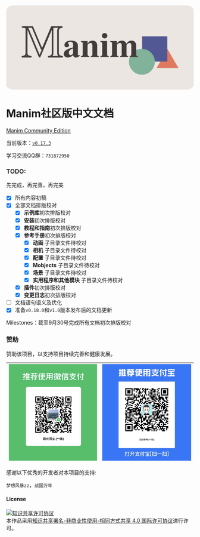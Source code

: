 
![](./static/cropped.png)

# Manim社区版中文文档

[Manim Community Edition](https://www.manim.community/)

当前版本：[`v0.17.3`](./changelogs/0.17.3-changelog.md)

学习交流QQ群：`731872950`

### TODO:

先完成，再完善，再完美

- [x] 所有内容初稿
- [x] 全部文档排版校对
	- [x] **示例库**初次排版校对
	- [x] **安装**初次排版校对
	- [x] **教程和指南**初次排版校对
	- [x] **参考手册**初次排版校对
		- [x] **动画** 子目录文件待校对
		- [x] **相机** 子目录文件待校对
		- [x] **配置** 子目录文件待校对
		- [x] **Mobjects** 子目录文件待校对
		- [x] **场景** 子目录文件待校对
		- [x] **实用程序和其他模块** 子目录文件待校对
	- [x] **插件**初次排版校对
	- [x] **变更日志**初次排版校对
- [ ] 文档语句语义及优化
- [x] 准备`v0.18.0`和`v1.0`版本发布后的文档更新

Milestones：截至9月30号完成所有文档初次排版校对

### 赞助

赞助该项目，以支持项目持续完善和健康发展。

|![微信](./static/WeChat.jpg)|![支付宝](./static/Alipay.jpg)|
|----------------------------|-----------------------------|


感谢以下优秀的开发者对本项目的支持:

`梦想风暴zz`，`战国万年`


#### License

<a rel="license" href="http://creativecommons.org/licenses/by-nc-sa/4.0/"><img alt="知识共享许可协议" style="border-width:0" src="https://i.creativecommons.org/l/by-nc-sa/4.0/88x31.png" /></a><br />本作品采用<a rel="license" href="http://creativecommons.org/licenses/by-nc-sa/4.0/">知识共享署名-非商业性使用-相同方式共享 4.0 国际许可协议</a>进行许可。
